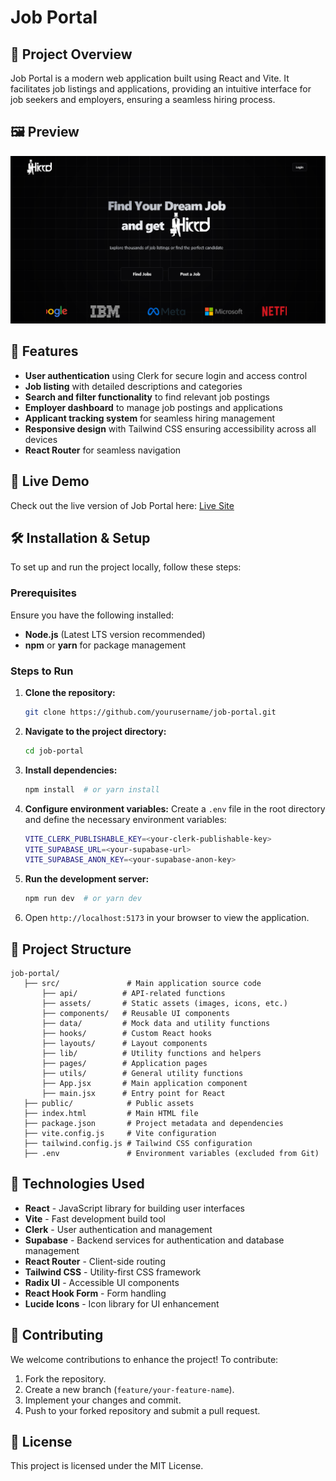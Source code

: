 # Job Portal

## 📌 Project Overview

Job Portal is a modern web application built using React and Vite. It facilitates job listings and applications, providing an intuitive interface for job seekers and employers, ensuring a seamless hiring process.

## 🖼️ Preview

![Job Portal Screenshot](public/landing-page.png)

## 🚀 Features

- **User authentication** using Clerk for secure login and access control
- **Job listing** with detailed descriptions and categories
- **Search and filter functionality** to find relevant job postings
- **Employer dashboard** to manage job postings and applications
- **Applicant tracking system** for seamless hiring management
- **Responsive design** with Tailwind CSS ensuring accessibility across all devices
- **React Router** for seamless navigation

## 🔗 Live Demo

Check out the live version of Job Portal here: [Live Site](https://job-portal-five-iota.vercel.app/)

## 🛠 Installation & Setup

To set up and run the project locally, follow these steps:

### Prerequisites

Ensure you have the following installed:

- **Node.js** (Latest LTS version recommended)
- **npm** or **yarn** for package management

### Steps to Run

1. **Clone the repository:**
   ```sh
   git clone https://github.com/yourusername/job-portal.git
   ```
2. **Navigate to the project directory:**
   ```sh
   cd job-portal
   ```
3. **Install dependencies:**
   ```sh
   npm install  # or yarn install
   ```
4. **Configure environment variables:**
   Create a `.env` file in the root directory and define the necessary environment variables:
   ```sh
   VITE_CLERK_PUBLISHABLE_KEY=<your-clerk-publishable-key>
   VITE_SUPABASE_URL=<your-supabase-url>
   VITE_SUPABASE_ANON_KEY=<your-supabase-anon-key>
   ```
5. **Run the development server:**
   ```sh
   npm run dev  # or yarn dev
   ```
6. Open `http://localhost:5173` in your browser to view the application.

## 📂 Project Structure

```
job-portal/               
   ├── src/               # Main application source code
       ├── api/          # API-related functions
       ├── assets/       # Static assets (images, icons, etc.)
       ├── components/   # Reusable UI components
       ├── data/         # Mock data and utility functions
       ├── hooks/        # Custom React hooks
       ├── layouts/      # Layout components
       ├── lib/          # Utility functions and helpers
       ├── pages/        # Application pages
       ├── utils/        # General utility functions
       ├── App.jsx       # Main application component
       ├── main.jsx      # Entry point for React
   ├── public/            # Public assets
   ├── index.html         # Main HTML file
   ├── package.json       # Project metadata and dependencies
   ├── vite.config.js     # Vite configuration
   ├── tailwind.config.js # Tailwind CSS configuration
   ├── .env               # Environment variables (excluded from Git)
```

## 🏰 Technologies Used

- **React** - JavaScript library for building user interfaces
- **Vite** - Fast development build tool
- **Clerk** - User authentication and management
- **Supabase** - Backend services for authentication and database management
- **React Router** - Client-side routing
- **Tailwind CSS** - Utility-first CSS framework
- **Radix UI** - Accessible UI components
- **React Hook Form** - Form handling
- **Lucide Icons** - Icon library for UI enhancement

## 🤝 Contributing

We welcome contributions to enhance the project! To contribute:

1. Fork the repository.
2. Create a new branch (`feature/your-feature-name`).
3. Implement your changes and commit.
4. Push to your forked repository and submit a pull request.

## 📜 License

This project is licensed under the MIT License.

